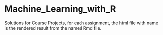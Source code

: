 # Machine_Learning_with_R
Solutions for Course Projects, for each assignment, the html file with name is the rendered result from the named Rmd file.
